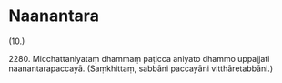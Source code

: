 # Naanantara

(10.)

2280\. Micchattaniyataṃ dhammaṃ paṭicca aniyato dhammo uppajjati naanantarapaccayā. (Saṃkhittaṃ, sabbāni paccayāni vitthāretabbāni.)
